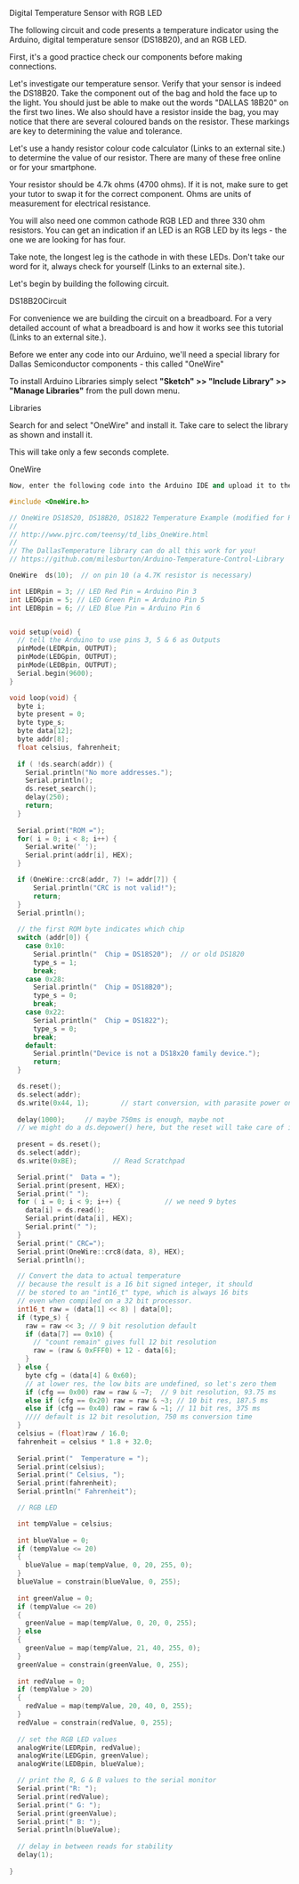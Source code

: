Digital Temperature Sensor with RGB LED

The following circuit and code presents a temperature indicator using the Arduino, digital temperature sensor (DS18B20), and an RGB LED.

First, it's a good practice check our components before making connections.

Let's investigate our temperature sensor. Verify that your sensor is indeed the DS18B20. Take the component out of the bag and hold the face up to the light. You should just be able to make out the words "DALLAS 18B20" on the first two lines. We also should have a resistor inside the bag, you may notice that there are several coloured bands on the resistor. These markings are key to determining the value and tolerance.

Let's use a handy resistor colour code calculator (Links to an external site.) to determine the value of our resistor. There are many of these free online or for your smartphone.

Your resistor should be 4.7k ohms (4700 ohms). If it is not, make sure to get your tutor to swap it for the correct component. Ohms are units of measurement for electrical resistance.

 

You will also need one common cathode RGB LED and three 330 ohm resistors. You can get an indication if an LED is an RGB LED by its legs - the one we are looking for has four.

Take note, the longest leg is the cathode in with these LEDs. Don't take our word for it, always check for yourself (Links to an external site.).

Let's begin by building the following circuit. 

DS18B20Circuit

 

For convenience we are building the circuit on a breadboard. For a very detailed account of what a breadboard is and how it works see this tutorial (Links to an external site.).

 

Before we enter any code into our Arduino, we'll need a special library for Dallas Semiconductor components - this called "OneWire" 

To install Arduino Libraries simply select **"Sketch" >> "Include Library" >> "Manage Libraries"** from the pull down menu.

 

Libraries

 

 

Search for and select "OneWire" and install it. Take care to select the library as shown and install it.

This will take only a few seconds complete.

 

OneWire

 
``` c++
Now, enter the following code into the Arduino IDE and upload it to the Arduino.

#include <OneWire.h>

// OneWire DS18S20, DS18B20, DS1822 Temperature Example (modified for RGB LED)
//
// http://www.pjrc.com/teensy/td_libs_OneWire.html
//
// The DallasTemperature library can do all this work for you!
// https://github.com/milesburton/Arduino-Temperature-Control-Library

OneWire  ds(10);  // on pin 10 (a 4.7K resistor is necessary)

int LEDRpin = 3; // LED Red Pin = Arduino Pin 3
int LEDGpin = 5; // LED Green Pin = Arduino Pin 5
int LEDBpin = 6; // LED Blue Pin = Arduino Pin 6


void setup(void) {
  // tell the Arduino to use pins 3, 5 & 6 as Outputs
  pinMode(LEDRpin, OUTPUT); 
  pinMode(LEDGpin, OUTPUT); 
  pinMode(LEDBpin, OUTPUT);
  Serial.begin(9600);
}

void loop(void) {
  byte i;
  byte present = 0;
  byte type_s;
  byte data[12];
  byte addr[8];
  float celsius, fahrenheit;
  
  if ( !ds.search(addr)) {
    Serial.println("No more addresses.");
    Serial.println();
    ds.reset_search();
    delay(250);
    return;
  }
  
  Serial.print("ROM =");
  for( i = 0; i < 8; i++) {
    Serial.write(' ');
    Serial.print(addr[i], HEX);
  }

  if (OneWire::crc8(addr, 7) != addr[7]) {
      Serial.println("CRC is not valid!");
      return;
  }
  Serial.println();
 
  // the first ROM byte indicates which chip
  switch (addr[0]) {
    case 0x10:
      Serial.println("  Chip = DS18S20");  // or old DS1820
      type_s = 1;
      break;
    case 0x28:
      Serial.println("  Chip = DS18B20");
      type_s = 0;
      break;
    case 0x22:
      Serial.println("  Chip = DS1822");
      type_s = 0;
      break;
    default:
      Serial.println("Device is not a DS18x20 family device.");
      return;
  } 

  ds.reset();
  ds.select(addr);
  ds.write(0x44, 1);        // start conversion, with parasite power on at the end
  
  delay(1000);     // maybe 750ms is enough, maybe not
  // we might do a ds.depower() here, but the reset will take care of it.
  
  present = ds.reset();
  ds.select(addr);    
  ds.write(0xBE);         // Read Scratchpad

  Serial.print("  Data = ");
  Serial.print(present, HEX);
  Serial.print(" ");
  for ( i = 0; i < 9; i++) {           // we need 9 bytes
    data[i] = ds.read();
    Serial.print(data[i], HEX);
    Serial.print(" ");
  }
  Serial.print(" CRC=");
  Serial.print(OneWire::crc8(data, 8), HEX);
  Serial.println();

  // Convert the data to actual temperature
  // because the result is a 16 bit signed integer, it should
  // be stored to an "int16_t" type, which is always 16 bits
  // even when compiled on a 32 bit processor.
  int16_t raw = (data[1] << 8) | data[0];
  if (type_s) {
    raw = raw << 3; // 9 bit resolution default
    if (data[7] == 0x10) {
      // "count remain" gives full 12 bit resolution
      raw = (raw & 0xFFF0) + 12 - data[6];
    }
  } else {
    byte cfg = (data[4] & 0x60);
    // at lower res, the low bits are undefined, so let's zero them
    if (cfg == 0x00) raw = raw & ~7;  // 9 bit resolution, 93.75 ms
    else if (cfg == 0x20) raw = raw & ~3; // 10 bit res, 187.5 ms
    else if (cfg == 0x40) raw = raw & ~1; // 11 bit res, 375 ms
    //// default is 12 bit resolution, 750 ms conversion time
  }
  celsius = (float)raw / 16.0;
  fahrenheit = celsius * 1.8 + 32.0;
  
  Serial.print("  Temperature = ");
  Serial.print(celsius);
  Serial.print(" Celsius, ");
  Serial.print(fahrenheit);
  Serial.println(" Fahrenheit");

  // RGB LED

  int tempValue = celsius;
  
  int blueValue = 0; 
  if (tempValue <= 20) 
  { 
    blueValue = map(tempValue, 0, 20, 255, 0); 
  } 
  blueValue = constrain(blueValue, 0, 255);
  
  int greenValue = 0;
  if (tempValue <= 20) 
  { 
    greenValue = map(tempValue, 0, 20, 0, 255); 
  } else 
  { 
    greenValue = map(tempValue, 21, 40, 255, 0); 
  } 
  greenValue = constrain(greenValue, 0, 255); 
  
  int redValue = 0; 
  if (tempValue > 20) 
  { 
    redValue = map(tempValue, 20, 40, 0, 255);
  } 
  redValue = constrain(redValue, 0, 255);
  
  // set the RGB LED values 
  analogWrite(LEDRpin, redValue); 
  analogWrite(LEDGpin, greenValue); 
  analogWrite(LEDBpin, blueValue);

  // print the R, G & B values to the serial monitor
  Serial.print("R: ");
  Serial.print(redValue);
  Serial.print(" G: ");
  Serial.print(greenValue);
  Serial.print(" B: ");
  Serial.println(blueValue);
  
  // delay in between reads for stability 
  delay(1);
  
}
```
